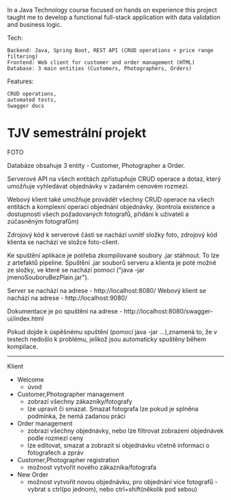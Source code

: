 In a Java Technology course focused on hands on experience this project taught me to develop a functional full-stack application with data validation and business logic. 

Tech: 

    Backend: Java, Spring Boot, REST API (CRUD operations + price range filtering)
    Frontend: Web client for customer and order management (HTML)
    Database: 3 main entities (Customers, Photographers, Orders)
Features: 
    
    CRUD operations, 
    automated tests, 
    Swagger docs




# TJV semestrální projekt
FOTO 

Databáze obsahuje 3 entity - Customer, Photographer a Order.

Serverové API na všech entitách zpřístupňuje CRUD operace a dotaz, který umožňuje vyhledávat objednávky v zadaném cenovém rozmezí. 

Webový klient také umožňuje provádět všechny CRUD operace na všech entitách a komplexní operaci objednání objednávky. (kontrola existence a dostupnosti všech požadovaných fotografů, přidání k uživateli a zúčasněným fotografům)

Zdrojový kód k serverové části se nachází uvnitř složky foto, zdrojový kód klienta se nachází ve složce foto-client.

Ke spuštění aplikace je potřeba zkompilované soubory .jar stáhnout. To lze z artefaktů pipeline. 
Spuštění .jar souborů serveru a klienta je poté možné ze složky, ve které se nachází pomocí ("java -jar jmenoSouboruBezPlain.jar").

Server se nachází na adrese - http://localhost:8080/
Webový klient se nachází na adrese - http://localhost:9080/

Dokumentace je po spuštění na adrese - http://localhost:8080/swagger-ui/index.html

Pokud dojde k úspěšnému spuštění (pomocí java -jar ...),znamená to, že v testech nedošlo k problému, jelikož jsou automaticky spuštěny během kompilace.

----
Klient
- Welcome
    - úvod
- Customer,Photographer management 
    - zobrazí všechny zákazníky/fotografy
    - lze upravit či smazat. Smazat fotografa lze pokud je splněna podmínka, že nemá zadanou práci
- Order management 
    - zobrazí všechny objednávky, nebo lze filtrovat zobrazení objednávek podle rozmezí ceny
    - lze editovat, smazat a zobrazit si objednávku včetně informací o fotografech a zpráv
- Customer,Photographer registration 
    - možnost vytvořit nového zákazníka/fotografa
- New Order 
    - možnost vytvořit novou objednávku, pro objednání více fotografů - vybrat s ctrl(po jednom), nebo ctrl+shift(několik pod sebou)

